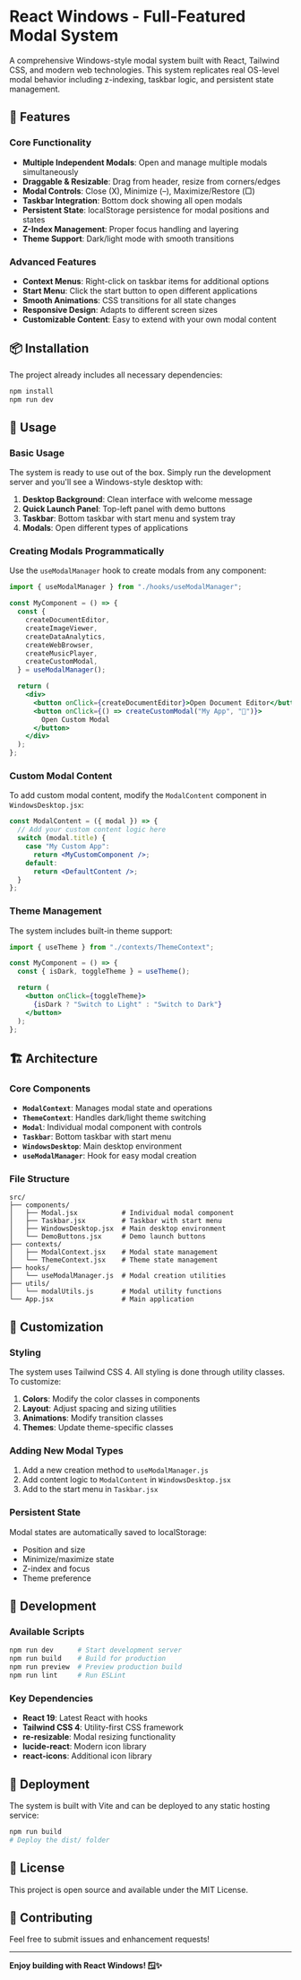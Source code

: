 # React Windows - Full-Featured Modal System

A comprehensive Windows-style modal system built with React, Tailwind CSS, and modern web technologies. This system replicates real OS-level modal behavior including z-indexing, taskbar logic, and persistent state management.

## 🚀 Features

### Core Functionality

- **Multiple Independent Modals**: Open and manage multiple modals simultaneously
- **Draggable & Resizable**: Drag from header, resize from corners/edges
- **Modal Controls**: Close (X), Minimize (–), Maximize/Restore (□)
- **Taskbar Integration**: Bottom dock showing all open modals
- **Persistent State**: localStorage persistence for modal positions and states
- **Z-Index Management**: Proper focus handling and layering
- **Theme Support**: Dark/light mode with smooth transitions

### Advanced Features

- **Context Menus**: Right-click on taskbar items for additional options
- **Start Menu**: Click the start button to open different applications
- **Smooth Animations**: CSS transitions for all state changes
- **Responsive Design**: Adapts to different screen sizes
- **Customizable Content**: Easy to extend with your own modal content

## 📦 Installation

The project already includes all necessary dependencies:

```bash
npm install
npm run dev
```

## 🎯 Usage

### Basic Usage

The system is ready to use out of the box. Simply run the development server and you'll see a Windows-style desktop with:

1. **Desktop Background**: Clean interface with welcome message
2. **Quick Launch Panel**: Top-left panel with demo buttons
3. **Taskbar**: Bottom taskbar with start menu and system tray
4. **Modals**: Open different types of applications

### Creating Modals Programmatically

Use the `useModalManager` hook to create modals from any component:

```jsx
import { useModalManager } from "./hooks/useModalManager";

const MyComponent = () => {
  const {
    createDocumentEditor,
    createImageViewer,
    createDataAnalytics,
    createWebBrowser,
    createMusicPlayer,
    createCustomModal,
  } = useModalManager();

  return (
    <div>
      <button onClick={createDocumentEditor}>Open Document Editor</button>
      <button onClick={() => createCustomModal("My App", "🚀")}>
        Open Custom Modal
      </button>
    </div>
  );
};
```

### Custom Modal Content

To add custom modal content, modify the `ModalContent` component in `WindowsDesktop.jsx`:

```jsx
const ModalContent = ({ modal }) => {
  // Add your custom content logic here
  switch (modal.title) {
    case "My Custom App":
      return <MyCustomComponent />;
    default:
      return <DefaultContent />;
  }
};
```

### Theme Management

The system includes built-in theme support:

```jsx
import { useTheme } from "./contexts/ThemeContext";

const MyComponent = () => {
  const { isDark, toggleTheme } = useTheme();

  return (
    <button onClick={toggleTheme}>
      {isDark ? "Switch to Light" : "Switch to Dark"}
    </button>
  );
};
```

## 🏗️ Architecture

### Core Components

- **`ModalContext`**: Manages modal state and operations
- **`ThemeContext`**: Handles dark/light theme switching
- **`Modal`**: Individual modal component with controls
- **`Taskbar`**: Bottom taskbar with start menu
- **`WindowsDesktop`**: Main desktop environment
- **`useModalManager`**: Hook for easy modal creation

### File Structure

```
src/
├── components/
│   ├── Modal.jsx           # Individual modal component
│   ├── Taskbar.jsx         # Taskbar with start menu
│   ├── WindowsDesktop.jsx  # Main desktop environment
│   └── DemoButtons.jsx     # Demo launch buttons
├── contexts/
│   ├── ModalContext.jsx    # Modal state management
│   └── ThemeContext.jsx    # Theme state management
├── hooks/
│   └── useModalManager.js  # Modal creation utilities
├── utils/
│   └── modalUtils.js       # Modal utility functions
└── App.jsx                 # Main application
```

## 🎨 Customization

### Styling

The system uses Tailwind CSS 4. All styling is done through utility classes. To customize:

1. **Colors**: Modify the color classes in components
2. **Layout**: Adjust spacing and sizing utilities
3. **Animations**: Modify transition classes
4. **Themes**: Update theme-specific classes

### Adding New Modal Types

1. Add a new creation method to `useModalManager.js`
2. Add content logic to `ModalContent` in `WindowsDesktop.jsx`
3. Add to the start menu in `Taskbar.jsx`

### Persistent State

Modal states are automatically saved to localStorage:

- Position and size
- Minimize/maximize state
- Z-index and focus
- Theme preference

## 🔧 Development

### Available Scripts

```bash
npm run dev      # Start development server
npm run build    # Build for production
npm run preview  # Preview production build
npm run lint     # Run ESLint
```

### Key Dependencies

- **React 19**: Latest React with hooks
- **Tailwind CSS 4**: Utility-first CSS framework
- **re-resizable**: Modal resizing functionality
- **lucide-react**: Modern icon library
- **react-icons**: Additional icon library

## 🚀 Deployment

The system is built with Vite and can be deployed to any static hosting service:

```bash
npm run build
# Deploy the dist/ folder
```

## 📝 License

This project is open source and available under the MIT License.

## 🤝 Contributing

Feel free to submit issues and enhancement requests!

---

**Enjoy building with React Windows! 🪟✨**
